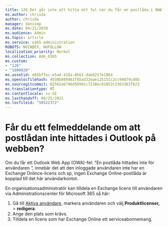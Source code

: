 ```yaml
---
title: 126 Det går inte att hitta ett fel när du får en postlåda i OWA?
ms.author: chrisda
author: chrisda
manager: dansimp
ms.date: 04/21/2020
ms.audience: Admin
ms.topic: article
ms.service: o365-administration
ROBOTS: NOINDEX, NOFOLLOW
localization_priority: Normal
ms.collection: Adm_O365
ms.custom:
- "126"
- "1600020"
ms.assetid: e85bffec-e5ad-418a-8561-dab6257e1864
ms.openlocfilehash: 4938b889461f85ad32eae125151c2cc94879cd8b
ms.sourcegitcommit: 02562a6796d58991c7238ec81053c23633b3f823
ms.translationtype: MT
ms.contentlocale: sv-SE
ms.lasthandoff: 08/25/2021
ms.locfileid: "58522372"
---
```

# <a name="getting-a-mailbox-not-found-error-in-outlook-on-the-web"></a>Får du ett felmeddelande om att postlådan inte hittades i Outlook på webben?

Om du får ett Outlook Web App (OWA)-fel: "En postlåda hittades inte för användaren *",* innebär det att den inloggade användaren inte har en Exchange Onlince-licens och sp, ingen Exchange Online-postlåda är kopplad till det här användarkontot. 

En organisationsadministratör kan tilldela en Exchange licens till användaren via Administrationscenter för Microsoft 365 så här:

1. Gå till [Aktiva användare](https://portal.office.com/adminportal/home#/users), markera användaren och välj **Produktlicenser,**  >  **redigera**. 
1. Ange den plats som krävs.
1. Tilldela en licens som har Exchange Online ett serviceabonnemang.